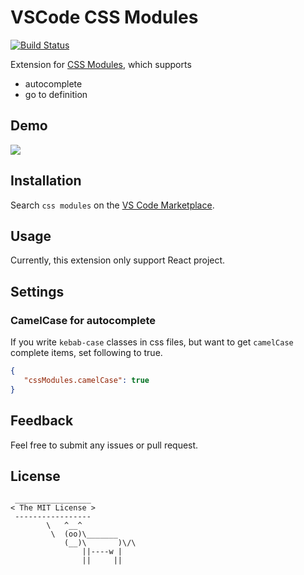 # VSCode CSS Modules

[![Build Status](https://travis-ci.org/clinyong/vscode-css-modules.svg?branch=master)](https://travis-ci.org/clinyong/vscode-css-modules)

Extension for [CSS Modules](https://github.com/css-modules/css-modules), which supports

- autocomplete
- go to definition

## Demo

![](http://i.giphy.com/l0EwY2Mk4IBgIholi.gif)

## Installation

Search `css modules` on the [VS Code Marketplace](https://code.visualstudio.com/Docs/editor/extension-gallery#_browse-and-install-extensions-in-vs-code).

## Usage

Currently, this extension only support React project.

## Settings

### CamelCase for autocomplete

If you write `kebab-case` classes in css files, but want to get `camelCase` complete items, set following to true.

```json
{
   "cssModules.camelCase": true
}
```

## Feedback

Feel free to submit any issues or pull request.

## License

```
 _________________
< The MIT License >
 -----------------
        \   ^__^
         \  (oo)\_______
            (__)\       )\/\
                ||----w |
                ||     ||
```
